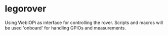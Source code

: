 # legorover
Using WebIOPi as interface for controlling the rover.
Scripts and macros will be used 'onboard' for handling GPIOs and measurements.